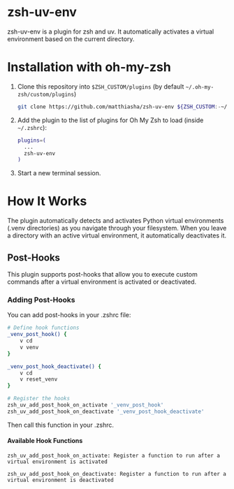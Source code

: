# zsh-uv-env

zsh-uv-env is a plugin for zsh and uv. It automatically activates a virtual environment
based on the current directory.

# Installation with oh-my-zsh

1. Clone this repository into `$ZSH_CUSTOM/plugins` (by default
   `~/.oh-my-zsh/custom/plugins`)

   ```sh
   git clone https://github.com/matthiasha/zsh-uv-env ${ZSH_CUSTOM:-~/.oh-my-zsh/custom}/plugins/zsh-uv-env
   ```

2. Add the plugin to the list of plugins for Oh My Zsh to load (inside `~/.zshrc`):

   ```sh
   plugins=(
     ...
     zsh-uv-env
   )
   ```

3. Start a new terminal session.

# How It Works

The plugin automatically detects and activates Python virtual environments (.venv
directories) as you navigate through your filesystem. When you leave a directory with an
active virtual environment, it automatically deactivates it.

## Post-Hooks

This plugin supports post-hooks that allow you to execute custom commands after a
virtual environment is activated or deactivated.

### Adding Post-Hooks

You can add post-hooks in your .zshrc file:

```bash
# Define hook functions
_venv_post_hook() {
    v cd
    v venv
}

_venv_post_hook_deactivate() {
    v cd
    v reset_venv
}

# Register the hooks
zsh_uv_add_post_hook_on_activate '_venv_post_hook'
zsh_uv_add_post_hook_on_deactivate '_venv_post_hook_deactivate'
```

Then call this function in your .zshrc.

#### Available Hook Functions

    zsh_uv_add_post_hook_on_activate: Register a function to run after a virtual environment is activated

    zsh_uv_add_post_hook_on_deactivate: Register a function to run after a virtual environment is deactivated
